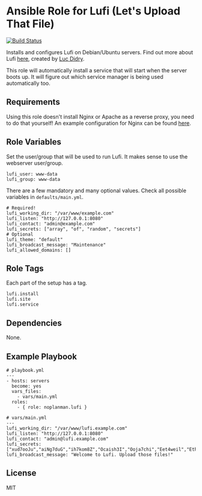 # Ansible Role for Lufi (Let's Upload That File)

[![Build Status](https://travis-ci.org/noplanman/ansible-lufi.svg?branch=master)](https://travis-ci.org/noplanman/ansible-lufi)

Installs and configures Lufi on Debian/Ubuntu servers.
Find out more about Lufi [here](https://framagit.org/luc/lufi), created by [Luc Didry](https://framagit.org/u/luc).

This role will automatically install a service that will start when the server boots up.
It will figure out which service manager is being used automatically too.

## Requirements

Using this role doesn't install Nginx or Apache as a reverse proxy, you need to do that yourself!
An example configuration for Nginx can be found [here](https://framagit.org/luc/lufi/wikis/installation#putting-lufi-behind-nginx).

## Role Variables

Set the user/group that will be used to run Lufi. It makes sense to use the webserver user/group.

```
lufi_user: www-data
lufi_group: www-data
```

There are a few mandatory and many optional values. Check all possible variables in `defaults/main.yml`.

```
# Required!
lufi_working_dir: "/var/www/example.com"
lufi_listen: "http://127.0.0.1:8080"
lufi_contact: "admin@example.com"
lufi_secrets: ["array", "of", "random", "secrets"]
# Optional
lufi_theme: "default"
lufi_broadcast_message: "Maintenance"
lufi_allowed_domains: []
```

## Role Tags

Each part of the setup has a tag.

```
lufi.install
lufi.site
lufi.service
```

## Dependencies

None.

## Example Playbook

```
# playbook.yml
---
- hosts: servers
  become: yes
  vars_files:
    - vars/main.yml
  roles:
    - { role: noplanman.lufi }
```
```
# vars/main.yml
---
lufi_working_dir: "/var/www/lufi.example.com"
lufi_listen: "http://127.0.0.1:8080"
lufi_contact: "admin@lufi.example.com"
lufi_secrets: ["xud7ooJu","aiNg7duG","ih7kom8Z","Ocaish3I","Ooja7chi","Eet4weil","Ethee4Go","xahJ0ohy"]
lufi_broadcast_message: "Welcome to Lufi. Upload those files!"
```

## License

MIT
